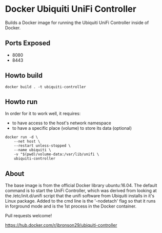# Docker Ubiquiti UniFi Controller

Builds a Docker image for running the Ubiquiti UniFi Controller inside of Docker.

## Ports Exposed

- 8080
- 8443

## Howto build

`docker build . -t ubiquiti-controller`

## Howto run

In order for it to work well, it requires:
- to have access to the host's network namespace
- to have a specific place (volume) to store its data (optional)

```
docker run -d \
    --net host \
    --restart unless-stopped \
    --name ubiquiti \
    -v "$(pwd)/volume-data:/var/lib/unifi \
    ubiquiti-controller
```

## About

The base image is from the official Docker library ubuntu:16.04. The default command is to start the UniFi Controller, which was derived from looking at the /etc/init.d/unifi script that the unifi software from Ubiquiti installs in it's Linux package. Added to the cmd line is the '-nodetach' flag so that it runs in forground mode and is the 1st process in the Docker container.

Pull requests welcome!

https://hub.docker.com/r/jbronson29/ubiquiti-controller
